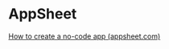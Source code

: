 
# AppSheet
[How to create a no-code app (appsheet.com)](https://solutions.appsheet.com/how-to-create-an-app?utm_source=sheets_tools_learn_how&utm_medium=sheets&utm_campaign=workspace_appsheet)